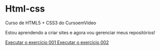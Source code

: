 # Html-css
 Curso de HTML5 + CSS3 do CursoemVídeo 

 Estou aprendendo a criar sites e agora vou gerenciar meus repositórios!

 <a href="https://thiagomartinsvieira.github.io/Html-css/exercicios/ex001/index.html"> Executar o exercício 001 </a>
 <a href="https://thiagomartinsvieira.github.io/Html-css/exercicios/ex002/index.html"> Executar o exercício 002 </a>
 
